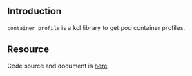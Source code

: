 ## Introduction

`container_profile` is a kcl library to get pod container profiles.

## Resource

Code source and document is [here](https://github.com/kcl-lang/artifacthub/tree/main/container_profile)
